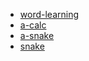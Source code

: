 <!DOCTYPE html>  
<html>  
<head>  
  <!--<title>Redirecting ...</title>-->
  <meta charset="UTF-8">
  <!--<meta http-equiv="refresh" content="0;url=word-learning/"> -->
</head>  
<body>  
  <ul>
  <li><a href="/word-learning">word-learning</a></li>
  <li><a href="/a-calc">a-calc</a></li>
  <li><a href="/a-snake">a-snake</a></li>
  <li><a href="/snake">snake</a></li>
  </ul>
</body>  
</html>  